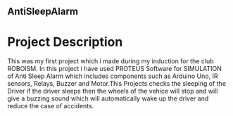 ## AntiSleepAlarm
# Project Description
This was my first project which i made during my induction for the club ROBOISM. In this project i have used PROTEUS Software for SIMULATION of Anti Sleep Alarm which includes components such as Arduino Uno, IR sensors, Relays, Buzzer and Motor.This Projects checks the sleeping of the Driver if the driver sleeps then the wheels of the vehice will stop and will give a buzzing sound which will automatically wake up the driver and reduce the case of accidents.
